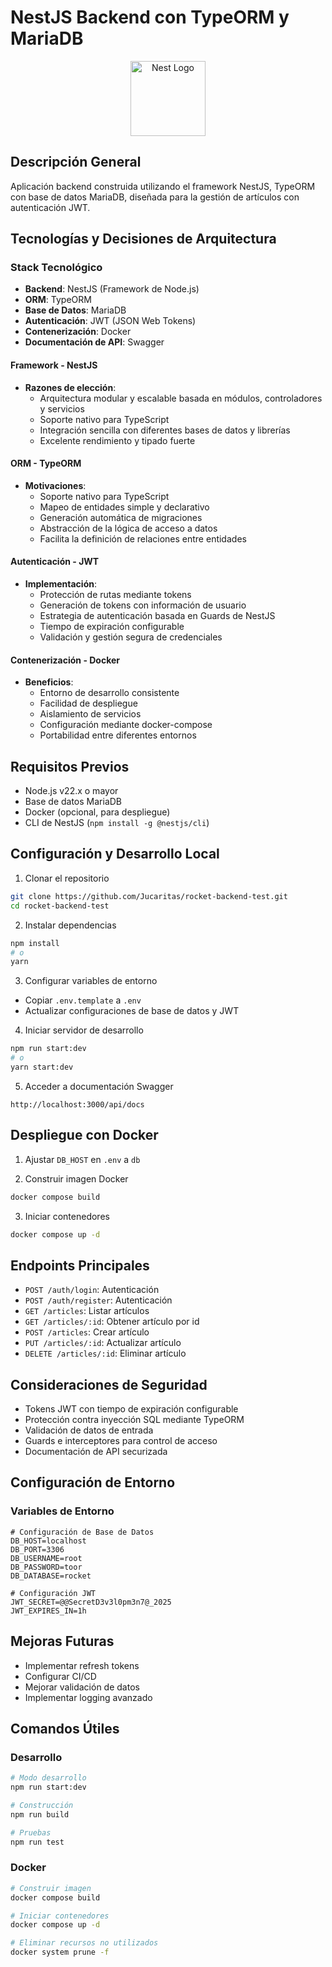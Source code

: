 # NestJS Backend con TypeORM y MariaDB

<p align="center">
  <a href="http://nestjs.com/" target="blank"><img src="https://nestjs.com/img/logo-small.svg" width="120" alt="Nest Logo" /></a>
</p>

## Descripción General

Aplicación backend construida utilizando el framework NestJS, TypeORM con base de datos MariaDB, diseñada para la gestión de artículos con autenticación JWT.

## Tecnologías y Decisiones de Arquitectura

### Stack Tecnológico
- **Backend**: NestJS (Framework de Node.js)
- **ORM**: TypeORM
- **Base de Datos**: MariaDB
- **Autenticación**: JWT (JSON Web Tokens)
- **Contenerización**: Docker
- **Documentación de API**: Swagger

#### Framework - NestJS
- **Razones de elección**:
  - Arquitectura modular y escalable basada en módulos, controladores y servicios
  - Soporte nativo para TypeScript
  - Integración sencilla con diferentes bases de datos y librerías
  - Excelente rendimiento y tipado fuerte

#### ORM - TypeORM  
- **Motivaciones**:
  - Soporte nativo para TypeScript
  - Mapeo de entidades simple y declarativo
  - Generación automática de migraciones
  - Abstracción de la lógica de acceso a datos
  - Facilita la definición de relaciones entre entidades

#### Autenticación - JWT
- **Implementación**:
  - Protección de rutas mediante tokens
  - Generación de tokens con información de usuario
  - Estrategia de autenticación basada en Guards de NestJS
  - Tiempo de expiración configurable
  - Validación y gestión segura de credenciales

#### Contenerización - Docker  
- **Beneficios**:
  - Entorno de desarrollo consistente
  - Facilidad de despliegue
  - Aislamiento de servicios
  - Configuración mediante docker-compose
  - Portabilidad entre diferentes entornos

## Requisitos Previos

- Node.js v22.x o mayor
- Base de datos MariaDB
- Docker (opcional, para despliegue)
- CLI de NestJS (`npm install -g @nestjs/cli`)

## Configuración y Desarrollo Local

1. Clonar el repositorio
```bash
git clone https://github.com/Jucaritas/rocket-backend-test.git
cd rocket-backend-test
```

2. Instalar dependencias
```bash
npm install
# o
yarn
```

3. Configurar variables de entorno
- Copiar `.env.template` a `.env`
- Actualizar configuraciones de base de datos y JWT

4. Iniciar servidor de desarrollo
```bash
npm run start:dev
# o
yarn start:dev
```

5. Acceder a documentación Swagger
```
http://localhost:3000/api/docs
```

## Despliegue con Docker

1. Ajustar `DB_HOST` en `.env` a `db`

2. Construir imagen Docker
```bash
docker compose build
```

3. Iniciar contenedores
```bash
docker compose up -d
```

## Endpoints Principales

- `POST /auth/login`: Autenticación
- `POST /auth/register`: Autenticación
- `GET /articles`: Listar artículos
- `GET /articles/:id`: Obtener artículo por id
- `POST /articles`: Crear artículo
- `PUT /articles/:id`: Actualizar artículo
- `DELETE /articles/:id`: Eliminar artículo

## Consideraciones de Seguridad
- Tokens JWT con tiempo de expiración configurable
- Protección contra inyección SQL mediante TypeORM
- Validación de datos de entrada
- Guards e interceptores para control de acceso
- Documentación de API securizada

## Configuración de Entorno

### Variables de Entorno
```
# Configuración de Base de Datos
DB_HOST=localhost
DB_PORT=3306
DB_USERNAME=root
DB_PASSWORD=toor
DB_DATABASE=rocket

# Configuración JWT
JWT_SECRET=@@SecretD3v3l0pm3n7@_2025
JWT_EXPIRES_IN=1h
```

## Mejoras Futuras
- Implementar refresh tokens
- Configurar CI/CD
- Mejorar validación de datos
- Implementar logging avanzado

## Comandos Útiles

### Desarrollo
```bash
# Modo desarrollo
npm run start:dev

# Construcción
npm run build

# Pruebas
npm run test
```

### Docker
```bash
# Construir imagen
docker compose build

# Iniciar contenedores
docker compose up -d

# Eliminar recursos no utilizados
docker system prune -f
```
